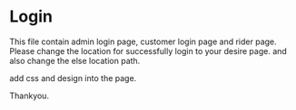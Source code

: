 # Login

This file contain admin login page, customer login page and rider page.
Please change the location for successfully login to your desire page. 
and also change the else location path.

add css and design into the page.

Thankyou.
